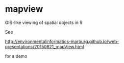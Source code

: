# mapview
GIS-like viewing of spatial objects in R

See 

http://environmentalinformatics-marburg.github.io/web-presentations/20150821_mapView.html

for a demo
